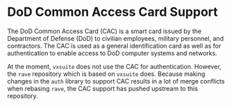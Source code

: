 # DoD Common Access Card Support

The DoD Common Access Card (CAC) is a smart card issued by the Department of
Defense (DoD) to civilian employees, military personnel, and contractors. The
CAC is used as a general identification card as well as for authentication to
enable access to DoD computer systems and networks.

At the moment, `vxsuite` does not use the CAC for authentication. However, the
`rave` repository which is based on `vxsuite` does. Because making changes in
the `auth` library to support CAC results in a lot of merge conflicts when
rebasing `rave`, the CAC support has pushed upstream to this repository.

